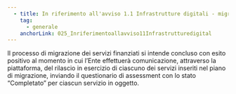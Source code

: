 ```yaml
---
  - title: In riferimento all'avviso 1.1 Infrastrutture digitali - migrazione PSN - PAC Pilota, quando si intende concluso il processo di migrazione?
    tag:
      - generale
    anchorLink: 025_Inriferimentoallavviso11Infrastrutturedigital
---
```


Il processo di migrazione dei servizi finanziati si intende concluso con esito positivo al momento in cui l’Ente effettuerà comunicazione, attraverso la piattaforma, del rilascio in esercizio di ciascuno dei servizi inseriti nel piano di migrazione, inviando il questionario di assessment con lo stato “Completato” per ciascun servizio in oggetto.
